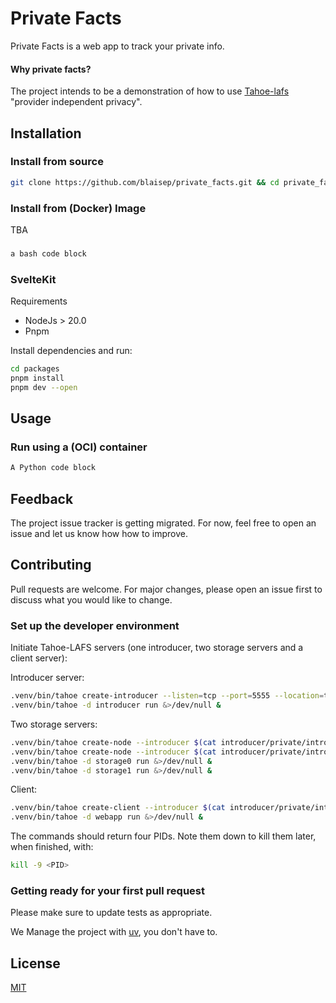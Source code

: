 # Private Facts

Private Facts is a web app to track your private info. 

[//]: # (Tahoe Logo)

[//]: # (Badges: Build status,  UV, Python version, Downloads)

#### Why private facts?

The project intends to be a demonstration of how to use [Tahoe-lafs]()  "provider independent privacy".

## Installation

### Install from source

```bash
git clone https://github.com/blaisep/private_facts.git && cd private_facts
```

### Install from (Docker) Image

TBA

### 

```bash
a bash code block
```

### SvelteKit

Requirements

- NodeJs > 20.0
- Pnpm

Install dependencies and run:

```sh
cd packages
pnpm install
pnpm dev --open
```

## Usage

### Run using a (OCI) container

```python
A Python code block
```

## Feedback

The project issue tracker is getting migrated. For now, feel free to open an issue and let us know how how to improve.

## Contributing

Pull requests are welcome. For major changes, please open an issue first
to discuss what you would like to change.

### Set up the developer environment

Initiate Tahoe-LAFS servers (one introducer, two storage servers and a client server):

Introducer server:

```sh
.venv/bin/tahoe create-introducer --listen=tcp --port=5555 --location=tcp:localhost:5555 ./introducer
.venv/bin/tahoe -d introducer run &>/dev/null &
```

Two storage servers:

```sh
.venv/bin/tahoe create-node --introducer $(cat introducer/private/introducer.furl) --nickname storage0 --webport 6001 --location tcp:localhost:6003 --port 6003 ./storage0
.venv/bin/tahoe create-node --introducer $(cat introducer/private/introducer.furl) --nickname storage1 --webport 6101 --location tcp:localhost:6103 --port 6103 ./storage1
.venv/bin/tahoe -d storage0 run &>/dev/null &
.venv/bin/tahoe -d storage1 run &>/dev/null &
```

Client:

```sh
.venv/bin/tahoe create-client --introducer $(cat introducer/private/introducer.furl) --nickname webapp --webport 6401 --shares-total=3 --shares-needed=2 --shares-happy=3 ./webapp
.venv/bin/tahoe -d webapp run &>/dev/null &
```

The commands should return four PIDs. Note them down to kill them later, when finished, with:

```sh
kill -9 <PID>
```

### Getting ready for your first pull request

Please make sure to update tests as appropriate.

We Manage the project with [uv](https://docs.astral.sh/uv/), you don't have to.

## License

[MIT](https://choosealicense.com/licenses/mit/)

[//]: # ( This file was inspired by https://www.makeareadme.com/ )
